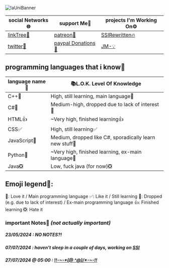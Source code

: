 ![!aUniBanner](https://github.com/user-attachments/assets/970b8cfa-e297-4195-8e99-8d217f3d5b5e)

|social Networks🌐|support Me💖|projects I'm Working On⚙️|
|-|-|-|
|[linkTree🌲](https://bit.ly/mx_info)|[patreon💚](https://bit.ly/mx_kofi)|[SSIRewritten🔥](https://github.com/MaxWasTakenYT/SpicetifySemiautomaticInstaller)
|[twitter🐤]()|[paypal Donations💟](https://bit.ly/mx_donate)|[JM-💡](https://github.com/maxwastakenyt/jmdash)|

## programming languages that i know🔭 
|language name📝|📚L.O.K. Level Of Knowledge|
|-|-|
|C++💟|High, still learning, main language💟|
|C#🌠|Medium-high, dropped due to lack of interest🌠|
|HTML👍|~Very high, finished learning👍|
|CSS✅|High, still learning✅|
|JavaScript🌠|Medium, dropped like C#, sporadically learn new stuff🌠|
|Python🌠|~Very high, finished learning, ex-main language🌠|
|Java❎|Low, fuck java (for now)❎|

## Emoji legend🌟:
💟: Love it / Main programming language
✅: Like it / Still learning
🌠: Dropped (e.g. due to lack of interest) / Ex-main programming language
👍: Finished learning
❎: Hate it

### important Notes📒 _(not actually important)_
##### 23/05/2024 : NO NOTES?!
##### 07/07/2024 : haven't sleep in a couple of days, working on [SSI](https://github.com/MaxWasTakenYT/SpicetifySemiautomaticInstaller/)
##### 27/07/2024 @ 05:00 : [!!-~-*](https://bit.ly/mx_info)[\(@ ^@)/](https://bit.ly/mx_info)[*-~-!!](https://bit.ly/mx_info)
